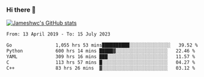 ### Hi there 👋

[![Jameshwc's GitHub stats](https://github-readme-stats.vercel.app/api?username=jameshwc)](https://github.com/anuraghazra/github-readme-stats)

<!--START_SECTION:waka-->

```txt
From: 13 April 2019 - To: 15 July 2023

Go                1,055 hrs 53 mins██████████░░░░░░░░░░░░░░░   39.52 %
Python            600 hrs 14 mins █████▓░░░░░░░░░░░░░░░░░░░   22.46 %
YAML              309 hrs 16 mins ███░░░░░░░░░░░░░░░░░░░░░░   11.57 %
C                 113 hrs 57 mins █░░░░░░░░░░░░░░░░░░░░░░░░   04.27 %
C++               83 hrs 26 mins  ▓░░░░░░░░░░░░░░░░░░░░░░░░   03.12 %
```

<!--END_SECTION:waka-->